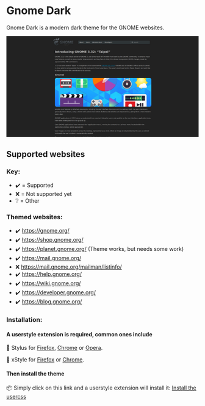 # Gnome Dark
Gnome Dark is a modern dark theme for the GNOME websites.

![Screenshot of help.gnome.org](https://raw.githubusercontent.com/daniel071/images-for-readme/master/get%20gnomed.png)

## Supported websites
### Key:
- ✔️ = Supported
- ❌ = Not supported yet
- ❔ = Other

### Themed websites:
- ✔️ https://gnome.org/
- ✔️ https://shop.gnome.org/
- ✔️ https://planet.gnome.org/ (Theme works, but needs some work)
- ✔️ https://mail.gnome.org/
- ❌ https://mail.gnome.org/mailman/listinfo/
- ✔️ https://help.gnome.org/
- ✔️ https://wiki.gnome.org/
- ✔️ https://developer.gnome.org/
- ✔️ https://blog.gnome.org/

### Installation:
#### A userstyle extension is required, common ones include

🎨 Stylus for [Firefox](https://addons.mozilla.org/en-US/firefox/addon/styl-us/), [Chrome](https://chrome.google.com/webstore/detail/stylus/clngdbkpkpeebahjckkjfobafhncgmne) or [Opera](https://addons.opera.com/en-gb/extensions/details/stylus/).

🎨 xStyle for [Firefox](https://addons.mozilla.org/firefox/addon/xstyle/) or [Chrome](https://chrome.google.com/webstore/detail/xstyle/hncgkmhphmncjohllpoleelnibpmccpj).

#### Then install the theme

📦 Simply click on this link and a userstyle extension will install it: [Install the usercss](https://github.com/StylishThemes/Wikipedia-Dark/raw/master/wikipedia-dark.user.css)
